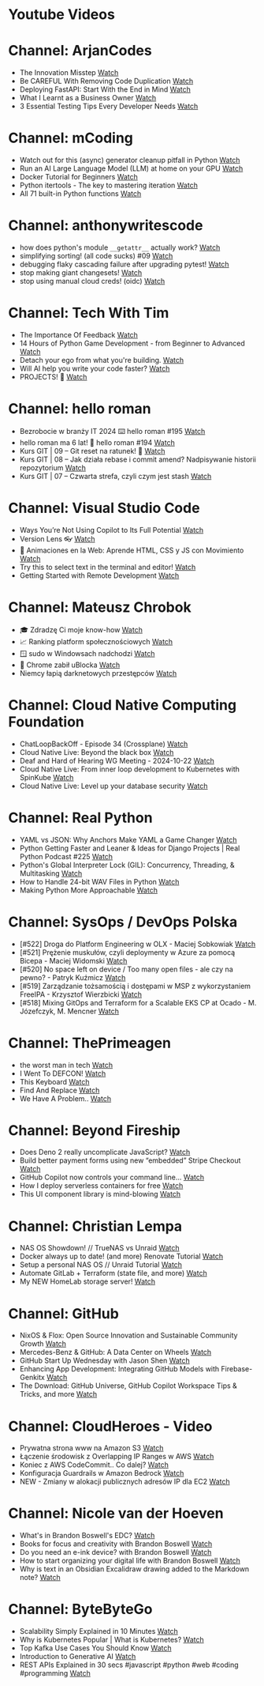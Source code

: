 
Youtube Videos
==============

# Channel: ArjanCodes
  
 - The Innovation Misstep  [Watch](https://youtu.be/37fDArEgOI8)  
 - Be CAREFUL With Removing Code Duplication  [Watch](https://youtu.be/6AGDnJ_26uw)  
 - Deploying FastAPI: Start With the End in Mind  [Watch](https://youtu.be/A5I45e0CDbI)  
 - What I Learnt as a Business Owner  [Watch](https://youtu.be/awqWiYUJy9k)  
 - 3 Essential Testing Tips Every Developer Needs  [Watch](https://youtu.be/meeA-bFOcuk)
# Channel: mCoding
  
 - Watch out for this (async) generator cleanup pitfall in Python  [Watch](https://youtu.be/N56Jrqc7SBk)  
 - Run an AI Large Language Model (LLM) at home on your GPU  [Watch](https://youtu.be/RejIVgfER-4)  
 - Docker Tutorial for Beginners  [Watch](https://youtu.be/b0HMimUb4f0)  
 - Python itertools - The key to mastering iteration  [Watch](https://youtu.be/1p7xa_BHYDs)  
 - All 71 built-in Python functions  [Watch](https://youtu.be/7Qu_KXc7xSI)
# Channel: anthonywritescode
  
 - how does python's module `__getattr__` actually work?  [Watch](https://youtu.be/K1-wYUSQoF8)  
 - simplifying sorting! (all code sucks) #09  [Watch](https://youtu.be/VEG2kj87Uxw)  
 - debugging flaky cascading failure after upgrading pytest!  [Watch](https://youtu.be/zyZXdvJgGPM)  
 - stop making giant changesets!  [Watch](https://youtu.be/Gu6XrmfwivI)  
 - stop using manual cloud creds! (oidc)  [Watch](https://youtu.be/YCGb7RP960E)
# Channel: Tech With Tim
  
 - The Importance Of Feedback  [Watch](https://youtu.be/a7_wP5Tw01E)  
 - 14 Hours of Python Game Development - from Beginner to Advanced  [Watch](https://youtu.be/RuTmd4g5K8Q)  
 - Detach your ego from what you're building.  [Watch](https://youtu.be/QMm_e9soy8g)  
 - Will AI help you write your code faster?  [Watch](https://youtu.be/H-7CaAFnk_M)  
 - PROJECTS! 🎯  [Watch](https://youtu.be/IWv_fhsA73s)
# Channel: hello roman
  
 - Bezrobocie w branży IT 2024 ⌨️ hello roman #195  [Watch](https://youtu.be/3A0h9uNj0Z4)  
 - hello roman ma 6 lat!  🎉  hello roman #194  [Watch](https://youtu.be/2VcweF4sVRE)  
 - Kurs GIT | 09 – Git reset na ratunek! 🛟  [Watch](https://youtu.be/vri36csppEY)  
 - Kurs GIT | 08 – Jak działa rebase i commit amend? Nadpisywanie historii repozytorium  [Watch](https://youtu.be/4GKI4Gz97TE)  
 - Kurs GIT | 07 – Czwarta strefa, czyli czym jest stash  [Watch](https://youtu.be/T9n2tF60cY0)
# Channel: Visual Studio Code
  
 - Ways You’re Not Using Copilot to Its Full Potential  [Watch](https://youtu.be/SLMfhuptCo8)  
 - Version Lens 👓  [Watch](https://youtu.be/JWxXhQrRpMQ)  
 - 🔴 Animaciones en la Web: Aprende HTML, CSS y JS con Movimiento  [Watch](https://youtu.be/JcPyHU6a4zY)  
 - Try this to select text in the terminal and editor!  [Watch](https://youtu.be/NQngxM6GD9g)  
 - Getting Started with Remote Development  [Watch](https://youtu.be/QA9jlp-o5vQ)
# Channel: Mateusz Chrobok
  
 - 🎓 Zdradzę Ci moje know-how  [Watch](https://youtu.be/PqoWDrGiR4E)  
 - 📈 Ranking platform społecznościowych  [Watch](https://youtu.be/4pm80_W4O9c)  
 - 🪟 sudo w Windowsach nadchodzi  [Watch](https://youtu.be/NM3mPJsggpQ)  
 - 🥷 Chrome zabił uBlocka  [Watch](https://youtu.be/m7nHDu9F9-Q)  
 - Niemcy łapią darknetowych przestępców  [Watch](https://youtu.be/3IqEgmFTark)
# Channel: Cloud Native Computing Foundation
  
 - ChatLoopBackOff - Episode 34 (Crossplane)  [Watch](https://youtu.be/rqpQgnvSaeY)  
 - Cloud Native Live: Beyond the black box  [Watch](https://youtu.be/CZ8nj2_bzR8)  
 - Deaf and Hard of Hearing WG Meeting - 2024-10-22  [Watch](https://youtu.be/UGXQ4Zx1Ong)  
 - Cloud Native Live: From inner loop development to Kubernetes with SpinKube  [Watch](https://youtu.be/ke5W8eFx1gM)  
 - Cloud Native Live: Level up your database security  [Watch](https://youtu.be/hoprkEsqLcg)
# Channel: Real Python
  
 - YAML vs JSON: Why Anchors Make YAML a Game Changer  [Watch](https://youtu.be/0Vl7IVc0OFI)  
 - Python Getting Faster and Leaner & Ideas for Django Projects | Real Python Podcast #225  [Watch](https://youtu.be/0XHKjHgrlP0)  
 - Python's Global Interpreter Lock (GIL): Concurrency, Threading, & Multitasking  [Watch](https://youtu.be/yBX89xUmnyk)  
 - How to Handle 24-bit WAV Files in Python  [Watch](https://youtu.be/kD0JbpW-n5I)  
 - Making Python More Approachable  [Watch](https://youtu.be/jeJFUHBXLAk)
# Channel: SysOps / DevOps Polska
  
 - [#522] Droga do Platform Engineering w OLX - Maciej Sobkowiak  [Watch](https://youtu.be/rQKbypWsNCI)  
 - [#521] Prężenie muskułów, czyli deploymenty w Azure za pomocą Bicepa - Maciej Widomski  [Watch](https://youtu.be/7PKUj37mBlI)  
 - [#520] No space left on device / Too many open files - ale czy na pewno? - Patryk Kuźmicz  [Watch](https://youtu.be/mhoB8ZSUbbw)  
 - [#519] Zarządzanie tożsamością i dostępami w MSP z wykorzystaniem FreeIPA - Krzysztof Wierzbicki  [Watch](https://youtu.be/Gu0ziZbrlmY)  
 - [#518] Mixing GitOps and Terraform for a Scalable EKS CP at Ocado - M. Józefczyk, M. Mencner  [Watch](https://youtu.be/Bgkd07dxaBA)
# Channel: ThePrimeagen
  
 - the worst man in tech  [Watch](https://youtu.be/A_XGsAl-LqY)  
 - I Went To DEFCON!  [Watch](https://youtu.be/GwcFxTuMYmU)  
 - This Keyboard  [Watch](https://youtu.be/dhuX9t2j5Hc)  
 - Find And Replace  [Watch](https://youtu.be/v2a6Nv7RSd0)  
 - We Have A Problem..  [Watch](https://youtu.be/1-0r90bm6CE)
# Channel: Beyond Fireship
  
 - Does Deno 2 really uncomplicate JavaScript?  [Watch](https://youtu.be/8IHhvkaVqVE)  
 - Build better payment forms using new “embedded” Stripe Checkout  [Watch](https://youtu.be/7WFXl4-aCxs)  
 - GitHub Copilot now controls your command line...  [Watch](https://youtu.be/P8MfgV9us4o)  
 - How I deploy serverless containers for free  [Watch](https://youtu.be/cw34KMPSt4k)  
 - This UI component library is mind-blowing  [Watch](https://youtu.be/RPa3_AD1_Vs)
# Channel: Christian Lempa
  
 - NAS OS Showdown! // TrueNAS vs Unraid  [Watch](https://youtu.be/BmpzgcslQRQ)  
 - Docker always up to date! (and more) Renovate Tutorial  [Watch](https://youtu.be/FoUE3HPorPY)  
 - Setup a personal NAS OS // Unraid Tutorial  [Watch](https://youtu.be/Y2VkyZiPaM8)  
 - Automate GitLab + Terraform (state file, and more)  [Watch](https://youtu.be/X-Amz-Hdy8Q)  
 - My NEW HomeLab storage server!  [Watch](https://youtu.be/HriJkdgNlKs)
# Channel: GitHub
  
 - NixOS & Flox: Open Source Innovation and Sustainable Community Growth  [Watch](https://youtu.be/5ZqyewSRTg8)  
 - Mercedes-Benz & GitHub: A Data Center on Wheels  [Watch](https://youtu.be/yRVk86cvybg)  
 - GitHub Start Up Wednesday with Jason Shen  [Watch](https://youtu.be/IfvJMcLrTkA)  
 - Enhancing App Development: Integrating GitHub Models with Firebase-Genkitx  [Watch](https://youtu.be/xPZBNtoXgnk)  
 - The Download: GitHub Universe, GitHub Copilot Workspace Tips & Tricks, and more  [Watch](https://youtu.be/AQW5eY5aX-s)
# Channel: CloudHeroes - Video
  
 - Prywatna strona www na Amazon S3  [Watch](https://youtu.be/483QNc4XXBc)  
 - Łączenie środowisk z Overlapping IP Ranges w AWS  [Watch](https://youtu.be/71qb57dMMFs)  
 - Koniec z AWS CodeCommit.. Co dalej?  [Watch](https://youtu.be/fkggBFBDOVk)  
 - Konfiguracja Guardrails w Amazon Bedrock  [Watch](https://youtu.be/mVQrBKucLGM)  
 - NEW - Zmiany w alokacji publicznych adresów IP dla EC2  [Watch](https://youtu.be/ltZzJRP3Wxg)
# Channel: Nicole van der Hoeven
  
 - What's in Brandon Boswell's EDC?  [Watch](https://youtu.be/Noswl0jCA4k)  
 - Books for focus and creativity with Brandon Boswell  [Watch](https://youtu.be/Ugc4U8Rx7RM)  
 - Do you need an e-ink device? with Brandon Boswell  [Watch](https://youtu.be/uUKPV6mWMFM)  
 - How to start organizing your digital life with Brandon Boswell  [Watch](https://youtu.be/Ykhyw3T3ICU)  
 - Why is text in an Obsidian Excalidraw drawing added to the Markdown note?  [Watch](https://youtu.be/HG5IuDIWHgY)
# Channel: ByteByteGo
  
 - Scalability Simply Explained in 10 Minutes  [Watch](https://youtu.be/EWS_CIxttVw)  
 - Why is Kubernetes Popular | What is Kubernetes?  [Watch](https://youtu.be/lv0DdVLZuHc)  
 - Top Kafka Use Cases You Should Know  [Watch](https://youtu.be/Ajz6dBp_EB4)  
 - Introduction to Generative AI  [Watch](https://youtu.be/2p5OHDxR2l8)  
 - REST APIs Explained in 30 secs #javascript #python #web #coding #programming  [Watch](https://youtu.be/hQUjpbb75eY)